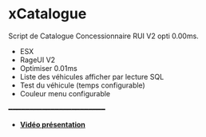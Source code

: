 # xCatalogue
Script de Catalogue Concessionnaire RUI V2 opti 0.00ms.

- ESX
- RageUI V2
- Optimiser 0.01ms
- Liste des véhicules afficher par lecture SQL
- Test du véhicule (temps configurable)
- Couleur menu configurable

━━━━━━━━━━━━━━━━━━━━━━━

- __[Vidéo présentation](https://streamable.com/69k31a)__